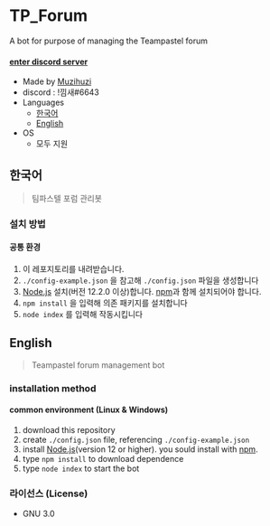# TP_Forum
A bot for purpose of managing the Teampastel forum
#### [enter discord server](https://discord.gg/Jz6pmBh)
- Made by [Muzihuzi](https://github.com/Muzihuzi)
- discord : !낌새#6643
- Languages
	* [한국어](#한국어)
  * [English](#English)
- OS
	* 모두 지원

## 한국어
> 팀파스텔 포럼 관리봇

### 설치 방법


#### 공통 환경
1. 이 레포지토리를 내려받습니다.
1. `./config-example.json` 을 참고해 `./config.json` 파일을 생성합니다
1. [Node.js](https://nodejs.org/ko/) 설치(버전 12.2.0 이상)합니다. [npm](https://www.npmjs.com/)과 함께 설치되어야 합니다.
1. `npm install` 을 입력해 의존 패키지를 설치합니다
1. `node index` 를 입력해 작동시킵니다

## English
> Teampastel forum management bot

### installation method


#### common environment (Linux & Windows)
1. download this repository
1. create `./config.json` file, referencing `./config-example.json`
1. install [Node.js](https://nodejs.org/ko/)(version 12 or higher). you sould install with [npm](https://www.npmjs.com/).
1. type `npm install` to download dependence
1. type `node index` to start the bot

### 라이선스 (License)
- GNU 3.0



